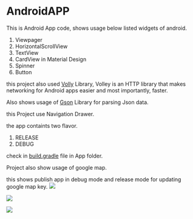 # AndroidAPP

This is Android App code, shows usage below listed widgets of android.

1. Viewpager
2. HorizontalScrollView
3. TextView
4. CardView in Material Design
5. Spinner
6. Button

this project also used [Volly](http://developer.android.com/training/volley/index.html) Library, 
Volley is an HTTP library that makes networking for Android apps easier and most importantly, faster. 

Also shows usage of [Gson](https://github.com/google/gson) Library for parsing Json data.  

this Project use Navigation Drawer.



the app containts two flavor.

1. RELEASE
2. DEBUG

check in [build.gradle](https://github.com/Gupta126/AndroidAPP/tree/master/app) file in App folder.

Project also show usage of google map.

this shows publish app in debug mode and release mode for updating google map key. 
![]({{site.baseurl}}//Screenshot_2016-03-14-11-51-16.png) 

![]({{site.baseurl}}//Screenshot_2016-03-14-11-51-32.png)

![]({{site.baseurl}}//Screenshot_2016-03-14-11-59-02.png)




